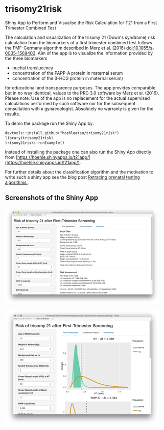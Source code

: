 # trisomy21risk

Shiny App to Perform and Visualise the Risk Calculation for T21 from a
First Trimester Combined Test

The calculation and visualization of the trisomy 21 (Down's syndrome)
risk calculation from the biomarkers of a first trimester combined
test follows the FMF-Germany algorithm described in Merz et al. (2016)
<doi:10.1055/s-0035-1569403>. Aim of the app is to visualize the
information provided by the three biomarkers

* nuchal translucency
* concentration of the PAPP-A protein in maternal serum
* concentration of the β-HCG protein in maternal serum)

for educational and transparency purposes. The app provides
comparable, but in no way identical, values to the PRC 3.0 software by
Merz et al. (2016). Please note: Use of the app is no replacement for
the actual supervised calculations performed by such software nor for
the subsequent consultation with a gynaecologist. Absolutely no
warranty is given for the results.

To demo the package run the Shiny App by:

    devtools::install_github("hoehleatsu/trisomy21risk")
    library(trisomy21risk)
    trisomy21risk::runExample()

Instead of installing the package one can also run the Shiny App directly from
[https://hoehle.shinyapps.io/t21app/](https://hoehle.shinyapps.io/t21app/).

For further details about the classification algorithm and the motivation to write such a shiny app see the blog post [Retracing prenatal testing algorithms ](https://staff.math.su.se/hoehle/blog/2018/06/14/prc.html).

## Screenshots of the Shiny App

![Screenshot 1 of the Shiny App](shinyapp.png)

![Screenshot 2 of the Shiny App](shinyapp2.png)
